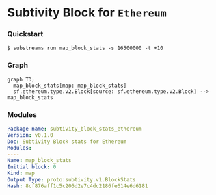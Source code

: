 # **Subtivity** Block for `Ethereum`

### Quickstart

```
$ substreams run map_block_stats -s 16500000 -t +10
```

### Graph

```mermaid
graph TD;
  map_block_stats[map: map_block_stats]
  sf.ethereum.type.v2.Block[source: sf.ethereum.type.v2.Block] --> map_block_stats
```

### Modules

```yaml
Package name: subtivity_block_stats_ethereum
Version: v0.1.0
Doc: Subtivity Block stats for Ethereum
Modules:
----
Name: map_block_stats
Initial block: 0
Kind: map
Output Type: proto:subtivity.v1.BlockStats
Hash: 8cf876aff1c5c206d2e7c4dc2186fe614e6d6181
```